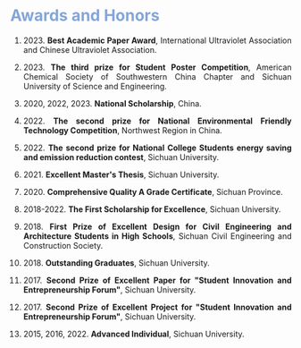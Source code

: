 # <font color=#85A6D7>Awards and Honors</font>

<ol>    

<li><p style="text-align:justify; text-justify:inter-ideograph;">  2023. <b>Best Academic Paper Award</b>, International Ultraviolet Association and Chinese Ultraviolet Association.</p></li> 

<li><p style="text-align:justify; text-justify:inter-ideograph;">  2023. <b>The third prize for Student Poster Competition</b>, American Chemical Society of Southwestern China Chapter and Sichuan University of Science and Engineering.</p></li> 

<li><p style="text-align:justify; text-justify:inter-ideograph;">  2020, 2022, 2023. <b>National Scholarship</b>, China.</p></li> 
 
<li><p style="text-align:justify; text-justify:inter-ideograph;">  2022. <b>The second prize for National Environmental Friendly Technology Competition</b>, Northwest Region in China.</p></li>  

<li><p style="text-align:justify; text-justify:inter-ideograph;">  2022. <b>The second prize for National College Students energy saving and emission reduction contest</b>, Sichuan University.</p></li>  

<li><p style="text-align:justify; text-justify:inter-ideograph;">  2021. <b>Excellent Master's Thesis</b>, Sichuan University.</p></li>  

<li><p style="text-align:justify; text-justify:inter-ideograph;">  2020. <b>Comprehensive Quality A Grade Certificate</b>, Sichuan Province.</p></li>  

<li><p style="text-align:justify; text-justify:inter-ideograph;">  2018-2022. <b>The First Scholarship for Excellence</b>, Sichuan University.</p></li>  

<li><p style="text-align:justify; text-justify:inter-ideograph;">  2018. <b>First Prize of Excellent Design for Civil Engineering and Architecture Students in High Schools</b>, Sichuan Civil Engineering and Construction Society.</p></li>  

<li><p style="text-align:justify; text-justify:inter-ideograph;">  2018. <b>Outstanding Graduates</b>, Sichuan University.</p></li>  

<li><p style="text-align:justify; text-justify:inter-ideograph;">  2017. <b>Second Prize of Excellent Paper for "Student Innovation and Entrepreneurship Forum"</b>, Sichuan University.</p></li>  

<li><p style="text-align:justify; text-justify:inter-ideograph;">  2017. <b>Second Prize of Excellent Project for "Student Innovation and Entrepreneurship Forum"</b>, Sichuan University.</p></li>  

<li><p style="text-align:justify; text-justify:inter-ideograph;">  2015, 2016, 2022. <b>Advanced Individual</b>, Sichuan University.</p></li>  
</ol>
